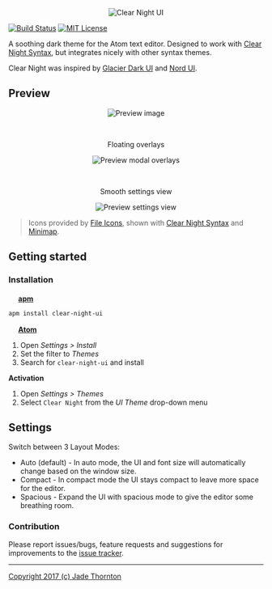 <p align="center"><img src="https://raw.githubusercontent.com/raindeer44/clear-night-ui/master/assets/img/clear-night-ui-title.png" alt="Clear Night UI" /></p>

[![Build Status](https://travis-ci.org/Raindeer44/clear-night-ui.svg?branch=master)](https://travis-ci.org/Raindeer44/clear-night-ui) [![MIT License](https://img.shields.io/badge/license-MIT-lightgrey.svg)](https://raw.githubusercontent.com/Raindeer44/clear-night-ui/master/LICENSE)

A soothing dark theme for the Atom text editor. Designed to work with [Clear Night Syntax](https://atom.io/packages/clear-night-syntax), but integrates nicely with other syntax themes.

Clear Night was inspired by [Glacier Dark UI](https://github.com/berlouz/glacier-dark-ui) and [Nord UI](https://github.com/arcticicestudio/nord-atom-ui).

## Preview

<p align="center"><img src="https://raw.githubusercontent.com/raindeer44/clear-night-ui/master/assets/img/preview.png" alt="Preview image" /></p>

<br />

<p align="center">Floating overlays</p>

<p align="center"><img src="https://raw.githubusercontent.com/raindeer44/clear-night-ui/master/assets/img/preview-overlay.png" alt="Preview modal overlays" /></p>

<br />

<p align="center">Smooth settings view</p>

<p align="center"><img src="https://raw.githubusercontent.com/raindeer44/clear-night-ui/master/assets/img/preview-settings-view.png" alt="Preview settings view" /></p>

> Icons provided by [File Icons](https://atom.io/packages/file-icons), shown with [Clear Night Syntax](https://atom.io/packages/clear-night-syntax) and [Minimap](https://atom.io/packages/minimap).

## Getting started
### Installation
**<img src="https://atom.io/favicon.ico" alt="" width=16 height=16 /> [apm](https://github.com/atom/apm)**  
```shell
apm install clear-night-ui
```

**<img src="https://atom.io/favicon.ico" alt="" width=16 height=16 /> [Atom](https://atom.io)**  
  1. Open *Settings > Install*
  2. Set the filter to *Themes*
  3. Search for `clear-night-ui` and install

**Activation**
  1. Open *Settings > Themes*
  2. Select `Clear Night` from the *UI Theme* drop-down menu

## Settings

Switch between 3 Layout Modes:

*   Auto (default) - In auto mode, the UI and font size will automatically change based on the window size.
*   Compact - In compact mode the UI stays compact to leave more space for the editor.
*   Spacious - Expand the UI with spacious mode to give the editor some breathing room.

### Contribution
Please report issues/bugs, feature requests and suggestions for improvements to the [issue tracker](https://github.com/raindeer44/clear-night-ui/issues).

---

[Copyright 2017 (c) Jade Thornton](https://raw.githubusercontent.com/Raindeer44/clear-night-ui/master/LICENSE)

